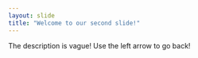```yaml
---
layout: slide
title: "Welcome to our second slide!"
---
```

The description is vague!
Use the left arrow to go back!

